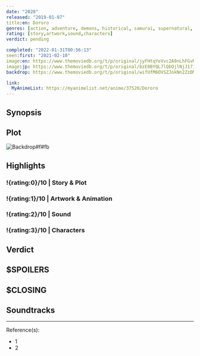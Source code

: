 ```yaml
---
date: "2020"
released: "2019-01-07"
title:en: Dororo
genres: [action, adventure, demons, historical, samurai, supernatural, shounen]
rating: [story,artwork,sound,characters]
verdict: pending

completed: "2022-01-31T00:56:13"
seen:first: "2021-02-10"
image:en: https://www.themoviedb.org/t/p/original/jyFHtqYeVvc2A9nLhFGvM49xGPg.jpg
image:jp: https://www.themoviedb.org/t/p/original/bzE0BYQL7lQbOjlNjJ171ytFpwc.jpg
backdrop: https://www.themoviedb.org/t/p/original/wifUfM6OVSZJokNn2ZzDMmjKcvv.jpg

link:
  MyAnimeList: https://myanimelist.net/anime/37520/Dororo
---
```



## Synopsis

## Plot

![Backdrop#f#fb](https://www.themoviedb.org/t/p/original/AwB9OpmzC4sxkbu52Dzv9A7CfdG.jpg "Source: TMDB")

## Highlights

### !{rating:0}/10 | Story & Plot

### !{rating:1}/10 | Artwork & Animation

### !{rating:2}/10 | Sound

### !{rating:3}/10 | Characters

## Verdict

## $SPOILERS

## $CLOSING

## Soundtracks

***
Reference(s):

- 1
- 2
